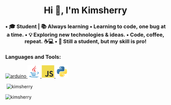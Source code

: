 <h1 align="center">Hi 👋, I'm Kimsherry</h1>
<h3 align="center">• 🎓 Student | 📚 Always learning • Learning to code, one bug at a time. • 💡 Exploring new technologies & ideas. • Code, coffee, repeat. ☕💻 • 📖 Still a student, but my skill is pro! </h3>

<h3 align="left">Languages and Tools:</h3>
<p align="left"> <a href="https://www.arduino.cc/" target="_blank" rel="noreferrer"> <img src="https://cdn.worldvectorlogo.com/logos/arduino-1.svg" alt="arduino" width="40" height="40"/> </a> <a href="https://www.java.com" target="_blank" rel="noreferrer"> <img src="https://raw.githubusercontent.com/devicons/devicon/master/icons/java/java-original.svg" alt="java" width="40" height="40"/> </a> <a href="https://developer.mozilla.org/en-US/docs/Web/JavaScript" target="_blank" rel="noreferrer"> <img src="https://raw.githubusercontent.com/devicons/devicon/master/icons/javascript/javascript-original.svg" alt="javascript" width="40" height="40"/> </a> <a href="https://www.python.org" target="_blank" rel="noreferrer"> <img src="https://raw.githubusercontent.com/devicons/devicon/master/icons/python/python-original.svg" alt="python" width="40" height="40"/> </a> </p>

<p>&nbsp;<img align="center" src="https://github-readme-stats.vercel.app/api?username=kimsherry&show_icons=true&locale=en" alt="kimsherry" /></p>

<p><img align="center" src="https://github-readme-streak-stats.herokuapp.com/?user=kimsherry&" alt="kimsherry" /></p>
